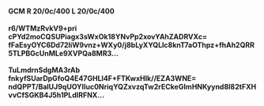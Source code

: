 #### GCM R 20/0c/400 L 20/0c/400
**r6/WTMzRvkV9+pri**<br/>**cPYd2moCQSUPiagx3sWxOk18YNvPp2xovYAhZADRVXc=**<br/>**fFaEsyOYC6Dd72IiW9vnz+WXy0/j8bLyXYQLlc8knT7aOThpz+fhAh2QRR5TLPBGcUnMLe9XVPQa8MR3...**<br/><br/>
**TuLmdrnSdgMA3rAb**<br/>**fnkyfSUarDpGfoQ4E47GHLl4F+FTKwxHlk//EZA3WNE=**<br/>**ndQPPT/BalUJ9qUOYIIuc0NriqYQZxvzqTw2rECkeGImHNKyynd8l82tFXHvvCfSGKB4J5h1PLdIRFNX...**